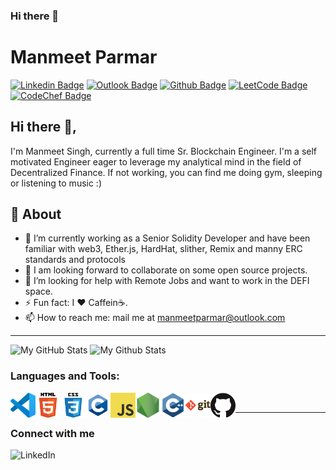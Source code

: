 ### Hi there 👋

<!--
**Manmeet2018/Manmeet2018** is a ✨ _special_ ✨ repository because its `README.md` (this file) appears on your GitHub profile.
-->
# Manmeet Parmar
[![Linkedin Badge](https://img.shields.io/badge/ManmeetParmar-30302f?style=for-the-badge&logo=linkedin)](https://www.linkedin.com/in/manmeet-singh-parmar-9733a511b/)
[![Outlook Badge](https://img.shields.io/badge/manmeetparmar@outlook.com-30302f?style=for-the-badge&logo=Gmail&logoColor=white)](mailto:manmeetparmar@outlook.com)
[![Github Badge](https://img.shields.io/badge/ManmeetParmar-30302f?&style=for-the-badge&logo=github&logoColor=white)](https://github.com/Manmeet2018)
[![LeetCode Badge](https://img.shields.io/badge/LeetCode-30302f?&style=for-the-badge&logo=leetcode&logoColor=white)](https://leetcode.com/Manmeet2018/)
[![CodeChef Badge](https://img.shields.io/badge/CodeChef-30302f?&style=for-the-badge&logo=CodeChef&logoColor=white)](https://www.codechef.com/users/manmeet_2018)

## Hi there 👋,           
I'm Manmeet Singh, currently a full time Sr. Blockchain Engineer. I'm a self motivated Engineer eager to leverage my analytical mind in the field of Decentralized Finance. If not working, you can find me doing gym, sleeping or listening to music :)

## 🧐 About
- 🌱 I’m currently working as a Senior Solidity Developer and have been familiar with web3, Ether.js, HardHat, slither, Remix and manny ERC standards and protocols
- 🤝 I am looking forward to collaborate on some open source projects.
- 🤔 I’m looking for help with Remote Jobs and want to work in the DEFI space.
- ⚡ Fun fact: I ❤️ Caffein☕.
- 📫 How to reach me: mail me at [manmeetparmar@outlook.com](mailto:manmeetparmar@outlook.com)

---
![My GitHub Stats](https://github-readme-stats.vercel.app/api?username=Manmeet2018&show_icons=true&theme=cobalt)   ![My Github Stats](https://github-readme-stats.vercel.app/api/top-langs/?username=Manmeet2018&layout=compact&hide=html&theme=cobalt)


### Languages and Tools:

<img align="left" alt="Visual Studio Code" width="40px" src="https://raw.githubusercontent.com/github/explore/80688e429a7d4ef2fca1e82350fe8e3517d3494d/topics/visual-studio-code/visual-studio-code.png" />
<img align="left" alt="HTML5" width="40px" src="https://raw.githubusercontent.com/github/explore/80688e429a7d4ef2fca1e82350fe8e3517d3494d/topics/html/html.png" />
<img align="left" alt="CSS3" width="40px" src="https://raw.githubusercontent.com/github/explore/80688e429a7d4ef2fca1e82350fe8e3517d3494d/topics/css/css.png" />
<img align="left" alt="C" width="40px" src="https://raw.githubusercontent.com/github/explore/80688e429a7d4ef2fca1e82350fe8e3517d3494d/topics/c/c.png" />
<img align="left" alt="JavaScript" width="40px" src="https://raw.githubusercontent.com/github/explore/80688e429a7d4ef2fca1e82350fe8e3517d3494d/topics/javascript/javascript.png" />
<img align="left" alt="JavaScript" width="40px" 
src="https://raw.githubusercontent.com/github/explore/80688e429a7d4ef2fca1e82350fe8e3517d3494d/topics/nodejs/nodejs.png" />
<img align="left" alt="Cpp" width="40px" src="https://raw.githubusercontent.com/github/explore/80688e429a7d4ef2fca1e82350fe8e3517d3494d/topics/cpp/cpp.png" />
<img align="left" alt="Git" width="40px" src="https://raw.githubusercontent.com/github/explore/80688e429a7d4ef2fca1e82350fe8e3517d3494d/topics/git/git.png" />
<img align="left" alt="GitHub" width="40px" src="https://raw.githubusercontent.com/github/explore/78df643247d429f6cc873026c0622819ad797942/topics/github/github.png" />
<br/>

---

### Connect with me
[<img align="left" alt="LinkedIn" width="80" src="https://github.com/melanieshi0120/melanieshi0120/blob/master/linkedin.ico" />]( https://www.linkedin.com/in/manmeet-singh-parmar-9733a511b/)
<!-- [<img align="left" alt="Medium" width="80" src="https://github.com/melanieshi0120/melanieshi0120/blob/master/medium.ico" />](https://melaniesoek0120.medium.com) -->
<!-- [<img align="left" alt="1000hires" width="80" src="https://github.com/melanieshi0120/melanieshi0120/blob/master/1000hires.ico" />](https://1000hires.com/candidates/466) -->
<br />
